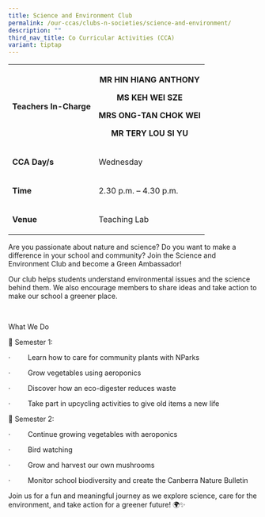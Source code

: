 ```yaml
---
title: Science and Environment Club
permalink: /our-ccas/clubs-n-societies/science-and-environment/
description: ""
third_nav_title: Co Curricular Activities (CCA)
variant: tiptap
---
```

<table style="minWidth: 50px">
<colgroup>
<col>
<col>
</colgroup>
<tbody>
<tr>
<th rowspan="1" colspan="1">
<p><strong>Teachers In-Charge</strong>
</p>
</th>
<th rowspan="1" colspan="1">
<p>MR HIN HIANG ANTHONY</p>
<p>MS KEH WEI SZE</p>
<p>MRS ONG-TAN CHOK WEI</p>
<p>MR TERY LOU SI YU</p>
</th>
</tr>
<tr>
<td rowspan="1" colspan="1">
<p><strong>CCA Day/s</strong>
</p>
</td>
<td rowspan="1" colspan="1">
<p>Wednesday</p>
</td>
</tr>
<tr>
<td rowspan="1" colspan="1">
<p><strong>Time</strong>
</p>
</td>
<td rowspan="1" colspan="1">
<p>2.30 p.m. – 4.30 p.m.</p>
</td>
</tr>
<tr>
<td rowspan="1" colspan="1">
<p><strong>Venue</strong>
</p>
</td>
<td rowspan="1" colspan="1">
<p>Teaching Lab</p>
</td>
</tr>
</tbody>
</table>
<p>Are you passionate about nature and science? Do you want to make a difference
in your school and community? Join the Science and Environment Club and
become a Green Ambassador!</p>
<p>Our club helps students understand environmental issues and the science
behind them. We also encourage members to share ideas and take action to
make our school a greener place.</p>
<p>&nbsp;</p>
<p>What We Do</p>
<p>🌱 Semester 1:</p>
<p>·&nbsp;&nbsp;&nbsp;&nbsp;&nbsp;&nbsp;&nbsp;&nbsp; Learn how to care for
community plants with NParks</p>
<p>·&nbsp;&nbsp;&nbsp;&nbsp;&nbsp;&nbsp;&nbsp;&nbsp; Grow vegetables using
aeroponics</p>
<p>·&nbsp;&nbsp;&nbsp;&nbsp;&nbsp;&nbsp;&nbsp;&nbsp; Discover how an eco-digester
reduces waste</p>
<p>·&nbsp;&nbsp;&nbsp;&nbsp;&nbsp;&nbsp;&nbsp;&nbsp; Take part in upcycling
activities to give old items a new life</p>
<p>🍄 Semester 2:</p>
<p>·&nbsp;&nbsp;&nbsp;&nbsp;&nbsp;&nbsp;&nbsp;&nbsp; Continue growing vegetables
with aeroponics</p>
<p>·&nbsp;&nbsp;&nbsp;&nbsp;&nbsp;&nbsp;&nbsp;&nbsp; Bird watching</p>
<p>·&nbsp;&nbsp;&nbsp;&nbsp;&nbsp;&nbsp;&nbsp;&nbsp; Grow and harvest our
own mushrooms</p>
<p>·&nbsp;&nbsp;&nbsp;&nbsp;&nbsp;&nbsp;&nbsp;&nbsp; Monitor school biodiversity
and create the Canberra Nature Bulletin</p>
<p>Join us for a fun and meaningful journey as we explore science, care for
the environment, and take action for a greener future! 🌍✨</p>
<p></p>
<p></p>